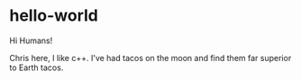 # hello-world

Hi Humans!

Chris here, I like c++.
I've had tacos on the moon and find them far superior to Earth tacos.
